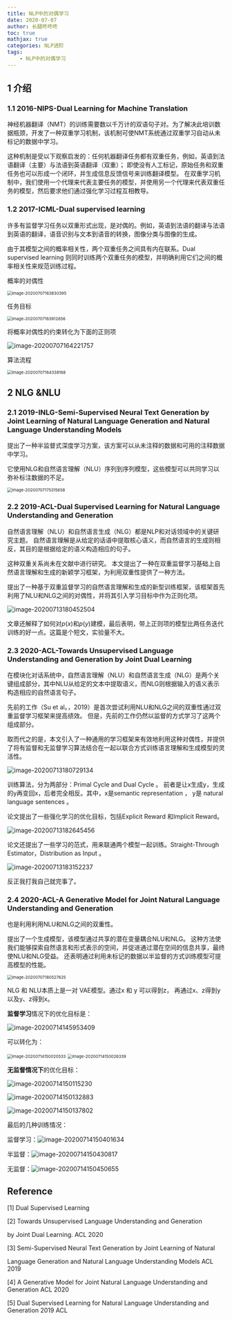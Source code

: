 ```yaml
---
title: NLP中的对偶学习
date: 2020-07-07
author: 长腿咚咚咚
toc: true
mathjax: true
categories: NLP进阶
tags:
	- NLP中的对偶学习
---
```




## 1 介绍

### 1.1 2016-NIPS-Dual Learning for Machine Translation

神经机器翻译（NMT）的训练需要数以千万计的双语句子对。为了解决此培训数据瓶颈，开发了一种双重学习机制，该机制可使NMT系统通过双重学习自动从未标记的数据中学习。 

这种机制是受以下观察启发的：任何机器翻译任务都有双重任务，例如，英语到法语翻译（主要）与法语到英语翻译（双重）； 即使没有人工标记，原始任务和双重任务也可以形成一个闭环，并生成信息反馈信号来训练翻译模型。 在双重学习机制中，我们使用一个代理来代表主要任务的模型，并使用另一个代理来代表双重任务的模型，然后要求他们通过强化学习过程互相教导。



### 1.2 2017-ICML-Dual supervised learning  

许多有监督学习任务以双重形式出现，是对偶的。例如，英语到法语的翻译与法语到英语的翻译，语音识别与文本到语音的转换，图像分类与图像的生成。

由于其模型之间的概率相关性，两个双重任务之间具有内在联系。Dual supervised learning  则同时训练两个双重任务的模型，并明确利用它们之间的概率相关性来规范训练过程。 



概率的对偶性

<img src="NLP中的对偶学习\image-20200707163830395.png" alt="image-20200707163830395" style="zoom:67%;" />

任务目标

<img src="NLP中的对偶学习\image-20200707163912656.png" alt="image-20200707163912656" style="zoom:67%;" />



将概率对偶性的约束转化为下面的正则项

![image-20200707164221757](NLP中的对偶学习\image-20200707164221757.png)

算法流程

<img src="NLP中的对偶学习\image-20200707164338168.png" alt="image-20200707164338168" style="zoom:67%;" />





## 2 NLG &NLU

### 2.1 2019-INLG-Semi-Supervised Neural Text Generation by Joint Learning of Natural Language Generation and Natural Language Understanding Models  

提出了一种半监督式深度学习方案，该方案可以从未注释的数据和可用的注释数据中学习。 

它使用NLG和自然语言理解（NLU）序列到序列模型，这些模型可以共同学习以弥补标注数据的不足。 

<img src="NLP中的对偶学习\image-20200707175315658.png" alt="image-20200707175315658" style="zoom:67%;" />



### 2.2 2019-ACL-Dual Supervised Learning for Natural Language Understanding and Generation

自然语言理解（NLU）和自然语言生成（NLG）都是NLP和对话领域中的关键研究主题。 自然语言理解是从给定的话语中提取核心语义，而自然语言的生成则相反，其目的是根据给定的语义构造相应的句子。 

这种双重关系尚未在文献中进行研究。 本文提出了一种在双重监督学习基础上自然语言理解和生成的新颖学习框架，为利用双重性提供了一种方法。 





提出了一种基于双重监督学习的自然语言理解和生成的新型训练框架，该框架首先利用了NLU和NLG之间的对偶性，并将其引入学习目标中作为正则化项。

![image-20200713180452504](NLP%E4%B8%AD%E7%9A%84%E5%AF%B9%E5%81%B6%E5%AD%A6%E4%B9%A0/image-20200713180452504.png)

文章还解释了如何对$p(x)$和$p(y)$建模，最后表明，带上正则项的模型比两任务迭代训练的好一点。这篇是个短文，实验量不大。



### 2.3 2020-ACL-Towards Unsupervised Language Understanding and Generation by Joint Dual Learning  

在模块化对话系统中，自然语言理解（NLU）和自然语言生成（NLG）是两个关键组成部分，其中NLU从给定的文本中提取语义，而NLG则根据输入的语义表示构造相应的自然语言句子。

先前的工作（Su et al。，2019）是首次尝试利用NLU和NLG之间的双重性通过双重监督学习框架来提高绩效。 但是，先前的工作仍然以监督的方式学习了这两个组成部分。 

取而代之的是，本文引入了一种通用的学习框架来有效地利用这种对偶性，并提供了将有监督和无监督学习算法结合在一起以联合方式训练语言理解和生成模型的灵活性。 

![image-20200713180729134](NLP%E4%B8%AD%E7%9A%84%E5%AF%B9%E5%81%B6%E5%AD%A6%E4%B9%A0/image-20200713180729134.png)



训练算法，分为两部分：Primal Cycle and Dual Cycle  。 前者是让x生成y，生成的y再变回x，后者完全相反。其中，x是semantic representation ， y是 natural language sentences 。

论文提出了一些强化学习的优化目标，包括Explicit Reward  和Implicit Reward。

![image-20200713182645456](NLP%E4%B8%AD%E7%9A%84%E5%AF%B9%E5%81%B6%E5%AD%A6%E4%B9%A0/image-20200713182645456.png)

论文还提出了一些学习的范式，用来联通两个模型一起训练。Straight-Through Estimator，Distribution as Input  。

![image-20200713183152237](NLP%E4%B8%AD%E7%9A%84%E5%AF%B9%E5%81%B6%E5%AD%A6%E4%B9%A0/image-20200713183152237.png) 

反正我打我自己就完事了。











### 2.4 2020-ACL-A Generative Model for Joint Natural Language Understanding and Generation  
也是利用利用NLU和NLG之间的双重性。

提出了一个生成模型，该模型通过共享的潜在变量耦合NLU和NLG。 这种方法使我们能够探索自然语言和形式表示的空间，并促进通过潜在空间的信息共享，最终使NLU和NLG受益。 
还表明通过利用未标记的数据以半监督的方式训练模型可提高模型的性能。

<img src="NLP中的对偶学习\image-20200707180527625.png" alt="image-20200707180527625" style="zoom:67%;" />

NLG 和 NLU本质上是一对 VAE模型。通过x 和 y 可以得到z， 再通过x、z得到y 以及y、z得到x。



**监督学习**情况下的优化目标是：

![image-20200714145953409](NLP%E4%B8%AD%E7%9A%84%E5%AF%B9%E5%81%B6%E5%AD%A6%E4%B9%A0/image-20200714145953409.png)

可以转化为：

<img src="NLP%E4%B8%AD%E7%9A%84%E5%AF%B9%E5%81%B6%E5%AD%A6%E4%B9%A0/image-20200714150020533.png" alt="image-20200714150020533" style="zoom:67%;" />

<img src="NLP%E4%B8%AD%E7%9A%84%E5%AF%B9%E5%81%B6%E5%AD%A6%E4%B9%A0/image-20200714150026339.png" alt="image-20200714150026339" style="zoom:67%;" />



**无监督情况下**的优化目标：

![image-20200714150115230](NLP%E4%B8%AD%E7%9A%84%E5%AF%B9%E5%81%B6%E5%AD%A6%E4%B9%A0/image-20200714150115230.png)

![image-20200714150132883](NLP%E4%B8%AD%E7%9A%84%E5%AF%B9%E5%81%B6%E5%AD%A6%E4%B9%A0/image-20200714150132883.png)

![image-20200714150137802](NLP%E4%B8%AD%E7%9A%84%E5%AF%B9%E5%81%B6%E5%AD%A6%E4%B9%A0/image-20200714150137802.png)

最后的几种训练情况：

监督学习：![image-20200714150401634](NLP%E4%B8%AD%E7%9A%84%E5%AF%B9%E5%81%B6%E5%AD%A6%E4%B9%A0/image-20200714150401634.png)

半监督：![image-20200714150430817](NLP%E4%B8%AD%E7%9A%84%E5%AF%B9%E5%81%B6%E5%AD%A6%E4%B9%A0/image-20200714150430817.png)

无监督：![image-20200714150450655](NLP%E4%B8%AD%E7%9A%84%E5%AF%B9%E5%81%B6%E5%AD%A6%E4%B9%A0/image-20200714150450655.png)

















## Reference

[1] Dual Supervised Learning  

[2] Towards Unsupervised Language Understanding and Generation

by Joint Dual Learning. ACL 2020

[3] Semi-Supervised Neural Text Generation by Joint Learning of Natural

Language Generation and Natural Language Understanding Models ACL 2019

[4] A Generative Model for Joint Natural Language Understanding and Generation ACL 2020

[5] Dual Supervised Learning for Natural Language Understanding and Generation 2019 ACL